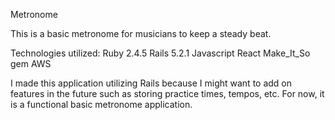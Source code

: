 Metronome

This is a basic metronome for musicians to keep a steady beat.

Technologies utilized:
Ruby 2.4.5
Rails 5.2.1
Javascript
React
Make_It_So gem
AWS

I made this application utilizing Rails because I  might want to add on features in the future such as storing practice times, tempos, etc.  For now, it is a functional basic metronome application.

